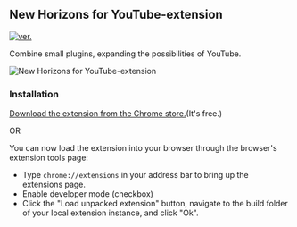 ## New Horizons for YouTube-extension
[![ver.](https://img.shields.io/chrome-web-store/v/miiheelkbegpkflplpmmkidaklfgjecb.svg?style=flat-square)](#)

Combine small plugins, expanding the possibilities of YouTube.

![New Horizons for YouTube-extension](https://lh3.googleusercontent.com/NUJv5yIT-6NUT7YiBgkNu8kCULGkbG8YL3XXjNiB_Q3XW87rvfyYDbPj55u2RTqJihtX_94Y=w640-h400-e365)

### Installation
[Download the extension from the Chrome store.](https://chrome.google.com/webstore/detail/miiheelkbegpkflplpmmkidaklfgjecb)(It's free.)

OR

You can now load the extension into your browser through the browser's extension tools page:
- Type `chrome://extensions` in your address bar to bring up the extensions page.
- Enable developer mode (checkbox)
- Click the "Load unpacked extension" button, navigate to the build folder of your local extension instance, and click "Ok".
